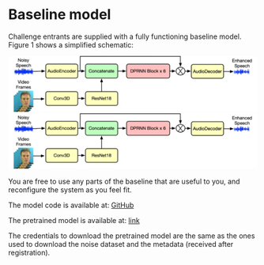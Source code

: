 # Baseline model

Challenge entrants are supplied with a fully functioning baseline model. Figure 1 shows a simplified schematic:

![Alt text](https://github.com/MandarGogate/av-challenge-website/blob/master/software/AVSEC2.png)
![Alt text](AVSEC2.png)


You are free to use any parts of the baseline that are useful to you, and reconfigure the system as you feel fit.

The model code is available at: [GitHub](https://github.com/cogmhear/avse_challenge/tree/main/baseline/avse2)

The pretrained model is available at: [link](https://data.cstr.ed.ac.uk/cogmhear/protected/avsec2_ckpt.zip)

The credentials to download the pretrained model are the same as the ones used to download the noise dataset and the metadata (received after registration).
